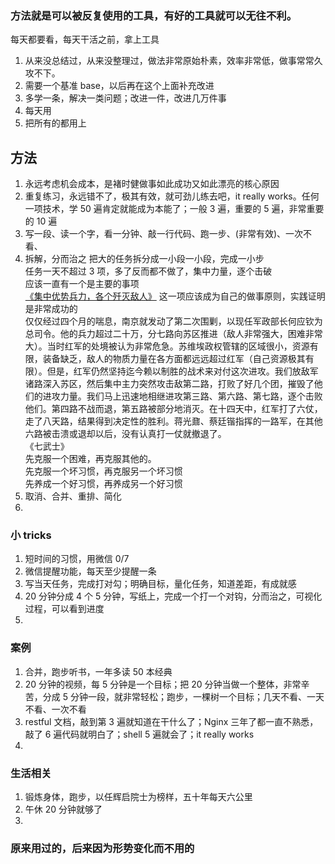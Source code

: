 
### 方法就是可以被反复使用的工具，有好的工具就可以无往不利。
每天都要看，每天干活之前，拿上工具  
1. 从来没总结过，从来没整理过，做法非常原始朴素，效率非常低，做事常常久攻不下。
2. 需要一个基准 base，以后再在这个上面补充改进
3. 多学一条，解决一类问题；改进一件，改进几万件事
4. 每天用
5. 把所有的都用上


## 方法
1. 永远考虑机会成本，是褚时健做事如此成功又如此漂亮的核心原因    
2. 重复练习，永远错不了，极其有效，就可劲儿练去吧，it really works。任何一项技术，学 50 遍肯定就能成为本能了；一般 3 遍，重要的 5 遍，非常重要的 10 遍    
3. 写一段、读一个字，看一分钟、敲一行代码、跑一步、(非常有效)、一次不看、  
4. 拆解，分而治之
把大的任务拆分成一小段一小段，完成一小步  
任务一天不超过 3 项，多了反而都不做了，集中力量，逐个击破  
应该一直有一个是主要的事项  
[《集中优势兵力，各个歼灭敌人》](https://www.marxists.org/chinese/maozedong/marxist.org-chinese-mao-19460916.htm) 这一项应该成为自己的做事原则，实践证明是非常成功的  
仅仅经过四个月的喘息，南京就发动了第二次围剿，以现任军政部长何应钦为总司令。他的兵力超过二十万，分七路向苏区推进（敌人非常强大，困难非常大）。当时红军的处境被认为非常危急。苏维埃政权管辖的区域很小，资源有限，装备缺乏，敌人的物质力量在各方面都远远超过红军（自己资源极其有限）。但是，红军仍然坚持迄今赖以制胜的战术来对付这次进攻。我们放敌军诸路深入苏区，然后集中主力突然攻击敌第二路，打败了好几个团，摧毁了他们的进攻力量。我们马上迅速地相继进攻第三路、第六路、第七路，逐个击败他们。第四路不战而退，第五路被部分地消灭。在十四天中，红军打了六仗，走了八天路，结果得到决定性的胜利。蒋光鼐、蔡廷锴指挥的一路军，在其他六路被击溃或退却以后，没有认真打一仗就撤退了。  
《七武士》  
先克服一个困难，再克服其他的。  
先克服一个坏习惯，再克服另一个坏习惯  
先养成一个好习惯，再养成另一个好习惯  
5. 取消、合并、重排、简化  
6. 



### 小 tricks
1. 短时间的习惯，用微信 0/7  
2. 微信提醒功能，每天至少提醒一条
3. 写当天任务，完成打对勾；明确目标，量化任务，知道差距，有成就感  
4. 20 分钟分成 4 个 5 分钟，写纸上，完成一个打一个对钩，分而治之，可视化过程，可以看到进度    
5. 


### 案例
1. 合并，跑步听书，一年多读 50 本经典
2. 20 分钟的视频，每 5 分钟是一个目标；把 20 分钟当做一个整体，非常辛苦，分成 5 分钟一段，就非常轻松；跑步，一棵树一个目标；几天不看、一天不看、一次不看  
3. restful 文档，敲到第 3 遍就知道在干什么了；Nginx 三年了都一直不熟悉，敲了 6 遍代码就明白了；shell 5 遍就会了；it really works    
4. 


### 生活相关  
1. 锻炼身体，跑步，以任辉启院士为榜样，五十年每天六公里  
2. 午休 20 分钟就够了  
3. 


### 原来用过的，后来因为形势变化而不用的


